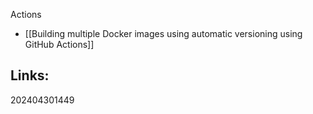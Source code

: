 Actions
- [[Building multiple Docker images using automatic versioning using GitHub Actions]]


## Links:



202404301449